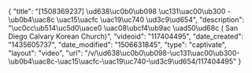 {
    "title": "[1508369237] \ud638\uc0b0\ub098 \uc131\uac00\ub300 - \ub0b4\uac8c \uac15\uacfc \uac19\uc740 \ud3c9\ud654",
    "description": "\uc0cc\ub514\uc5d0\uace0 \uac08\ubcf4\ub9ac \uad50\ud68c ( San Diego Calvary Korean Church)",
    "videoid": "117404495",
    "date_created": "1435605737",
    "date_modified": "1506631845",
    "type": "captivate",
    "layout": "video",
    "url": "\/v\/\ud638\uc0b0\ub098-\uc131\uac00\ub300-\ub0b4\uac8c-\uac15\uacfc-\uac19\uc740-\ud3c9\ud654\/117404495"
}